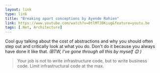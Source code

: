 ```yaml
---
layout: link
type: link
title: "Breaking apart conceptions by Ayende Rahien"
link: https://www.youtube.com/watch?v=0tlMTJDKiug&feature=youtu.be
tags: [.Net, Architecture]
---
```

Cool guy talking about the cost of abstractions and why you should often step out and critically look at what you do. Don't do it because you always have done it like that. _(BTW, I've gone through all this by myself :blush: )_

> Your job is not to write infrastructure code, but to write business code. Limit infrastructural code at the max.